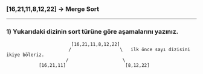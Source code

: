 ### [16,21,11,8,12,22] -> Merge Sort
***
### 1) Yukarıdaki dizinin sort türüne göre aşamalarını yazınız.
                         
                            [16,21,11,8,12,22]
                           /                  \   ilk önce sayı dizisini ikiye böleriz.   
                          /                    \              
                [16,21,11]                      [8,12,22]
